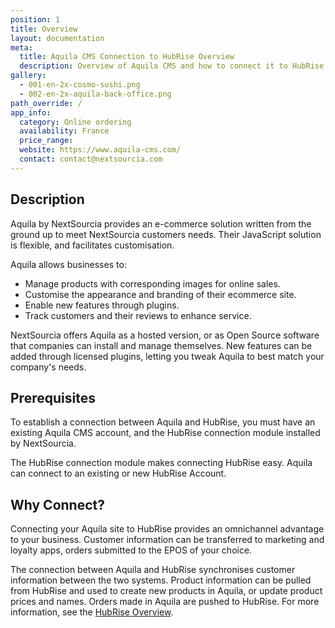 ```yaml
---
position: 1
title: Overview
layout: documentation
meta:
  title: Aquila CMS Connection to HubRise Overview
  description: Overview of Aquila CMS and how to connect it to HubRise.
gallery:
  - 001-en-2x-cosmo-sushi.png
  - 002-en-2x-aquila-back-office.png
path_override: /
app_info:
  category: Online ordering
  availability: France
  price_range:
  website: https://www.aquila-cms.com/
  contact: contact@nextsourcia.com
---
```


## Description

Aquila by NextSourcia provides an e-commerce solution written from the ground up to meet NextSourcia customers needs. Their JavaScript solution is flexible, and facilitates customisation.

Aquila allows businesses to:

- Manage products with corresponding images for online sales.
- Customise the appearance and branding of their ecommerce site.
- Enable new features through plugins.
- Track customers and their reviews to enhance service.

NextSourcia offers Aquila as a hosted version, or as Open Source software that companies can install and manage themselves. New features can be added through licensed plugins, letting you tweak Aquila to best match your company's needs.

## Prerequisites

To establish a connection between Aquila and HubRise, you must have an existing Aquila CMS account, and the HubRise connection module installed by NextSourcia.

The HubRise connection module makes connecting HubRise easy. Aquila can connect to an existing or new HubRise Account.

## Why Connect?

Connecting your Aquila site to HubRise provides an omnichannel advantage to your business. Customer information can be transferred to marketing and loyalty apps, orders submitted to the EPOS of your choice.

The connection between Aquila and HubRise synchronises customer information between the two systems. Product information can be pulled from HubRise and used to create new products in Aquila, or update product prices and names. Orders made in Aquila are pushed to HubRise. For more information, see the [HubRise Overview](/docs).
